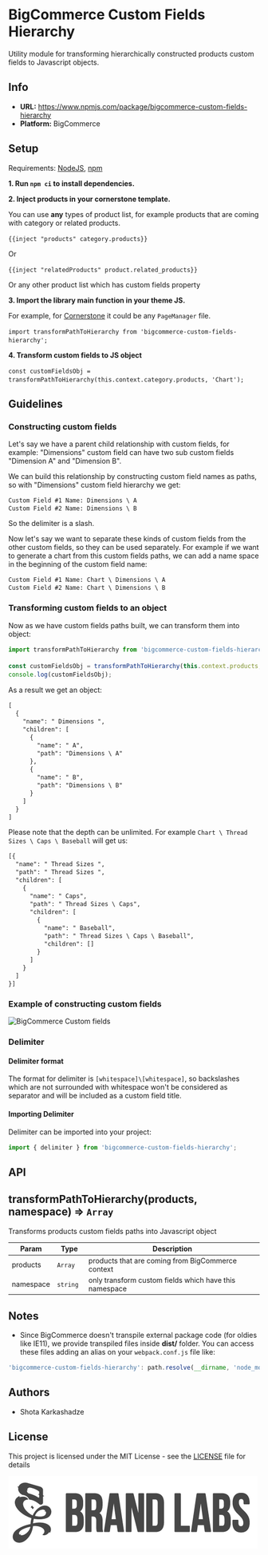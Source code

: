 # BigCommerce Custom Fields Hierarchy

Utility module for transforming hierarchically constructed products custom fields to Javascript objects.

## Info
* **URL:** https://www.npmjs.com/package/bigcommerce-custom-fields-hierarchy
* **Platform:** BigCommerce

## Setup
Requirements: [NodeJS](https://nodejs.org/en/download/package-manager/), [npm](https://docs.npmjs.com/getting-started/installing-node#install-npm--manage-npm-versions)

**1\. Run `npm ci` to install dependencies.**

**2\. Inject products in your cornerstone template.**

You can use **any** types of product list, for example products that are coming with category or related products.

`{{inject "products" category.products}}`

Or

`{{inject "relatedProducts" product.related_products}}`

Or any other product list which has custom fields property

**3\. Import the library main function in your theme JS.**

For example, for [Cornerstone](https://github.com/bigcommerce/cornerstone) it could be any `PageManager` file.

`import transformPathToHierarchy from 'bigcommerce-custom-fields-hierarchy';`

**4\. Transform custom fields to JS object**

`const customFieldsObj = transformPathToHierarchy(this.context.category.products, 'Chart');`

## Guidelines

### Constructing custom fields
Let's say we have a parent child relationship with custom fields, for example: "Dimensions" custom field can have two sub custom fields "Dimension A" and "Dimension B".

We can build this relationship by constructing custom field names as paths, so with "Dimensions" custom field hierarchy we get:
```
Custom Field #1 Name: Dimensions \ A
Custom Field #2 Name: Dimensions \ B
```

So the delimiter is a slash.

Now let's say we want to separate these kinds of custom fields from the other custom fields, so they can be used separately. For example if we want to generate a chart from this custom fields paths, we can add a name space in the beginning of the custom field name:

```
Custom Field #1 Name: Chart \ Dimensions \ A
Custom Field #2 Name: Chart \ Dimensions \ B
```

### Transforming custom fields to an object

Now as we have custom fields paths built, we can transform them into object:

```javascript
import transformPathToHierarchy from 'bigcommerce-custom-fields-hierarchy';

const customFieldsObj = transformPathToHierarchy(this.context.products, 'Chart');
console.log(customFieldsObj);
```

As a result we get an object:

```
[
  {
    "name": " Dimensions ",
    "children": [
      {
        "name": " A",
        "path": "Dimensions \ A"
      },
      {
        "name": " B",
        "path": "Dimensions \ B"
      }
    ]
  }
]
```

Please note that the depth can be unlimited. For example `Chart \ Thread Sizes \ Caps \ Baseball` will get us:
```
[{
  "name": " Thread Sizes ",
  "path": " Thread Sizes ",
  "children": [
    {
      "name": " Caps",
      "path": " Thread Sizes \ Caps",
      "children": [
        {
          "name": " Baseball",
          "path": " Thread Sizes \ Caps \ Baseball",
          "children": []
        }
      ]
    }
  ]
}]
```

### Example of constructing custom fields

![BigCommerce Custom fields](https://user-images.githubusercontent.com/3370367/44449946-a26c0880-a600-11e8-8785-7d52e64d8e45.png "BigCommerce Custom fields")

### Delimiter

#### Delimiter format
The format for delimiter is `[whitespace]\[whitespace]`, so backslashes which are not surrounded with whitespace won't be considered as separator and will be included as a custom field title.

#### Importing Delimiter
Delimiter can be imported into your project:
```javascript
import { delimiter } from 'bigcommerce-custom-fields-hierarchy';
```

## API

<a name="transformPathToHierarchy"></a>

## transformPathToHierarchy(products, namespace) ⇒ <code>Array</code>
Transforms products custom fields paths into Javascript object

| Param | Type | Description |
| --- | --- | --- |
| products | <code>Array</code> | products that are coming from BigCommerce context |
| namespace | <code>string  </code> | only transform custom fields which have this namespace |

## Notes
- Since BigCommerce doesn't transpile external package code (for oldies like IE11), we provide transpiled files inside __dist/__ folder. You can access these files adding an alias on your `webpack.conf.js` file like:

```javascript
'bigcommerce-custom-fields-hierarchy': path.resolve(__dirname, 'node_modules/bigcommerce-custom-fields-hierarchy/dist/custom-fields-hierarchy.min.js')
```

## Authors
* Shota Karkashadze

## License

This project is licensed under the MIT License - see the [LICENSE](LICENSE) file for details

[![alt text](/assets/brandlabs.png)](http://www.brandlabs.us/?utm_source=gitlab&utm_medium=technology_referral&utm_campaign=brandlabs-bigcommerce-custom-fields-hierarchy)

